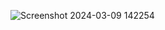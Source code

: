 ![Screenshot 2024-03-09 142254](https://github.com/jithin-nihtij/weatherApplication/assets/118708878/50fb695f-780c-43f4-a536-4223209d8860)
